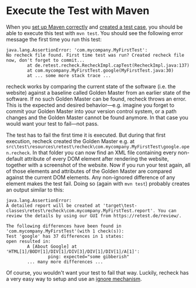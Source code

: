 # Execute the Test with Maven

When you [set up Maven correctly](../setup/maven.md) and [created a test case](explicit-checks.md), you should be able to execute this test with `mvn test`. You should see the following error message the first time you run this test:

```
java.lang.AssertionError: 'com.mycompany.MyFirstTest':
No recheck file found. First time test was run? Created recheck file now, don't forget to commit...
        at de.retest.recheck.RecheckImpl.capTest(RecheckImpl.java:137)
        at com.mycompany.MyFirstTest.google(MyFirstTest.java:30)
        at ... some more stack trace ...
```

recheck works by comparing the current state of the software (i.e. the website) against a baseline called Golden Master from an earlier state of the software. If no such Golden Master can be found, recheck throws an error. This is the expected and desired behavior—e.g. imagine you forget to commit your Golden Master into your version control system, or a path changes and the Golden Master cannot be found anymore. In that case you would want your test to fail—not pass.

The test has to fail the first time it is executed. But during that first execution, recheck created the Golden Master e.g. at `src\test\resources\retest\recheck\com.mycompany.MyFirstTest\google.open.recheck`. In that folder you can now find an XML file containing every non-default attribute of every DOM element after rendering the website, together with a screenshot of the website. Now if you run your test again, all of those elements and attributes of the Golden Master are compared against the current DOM elements. Any non-ignored difference of any element makes the test fail. Doing so (again with `mvn test`) probably creates an output similar to this:

```
java.lang.AssertionError:
A detailed report will be created at 'target\test-classes\retest\recheck\com.mycompany.MyFirstTest.report'. You can review the details by using our GUI from https://retest.de/review/.

The following differences have been found in 'com.mycompany.MyFirstTest'(with 1 check(s)):
Test 'google' has 37 differences in 1 states:
open resulted in:
        A [About Google] at 'HTML[1]/BODY[1]/DIV[1]/DIV[3]/DIV[1]/DIV[1]/A[1]':
                ping: expected="some gibberish"
        ... many more differences ...
```

Of course, you wouldn't want your test to fail that way. Luckily, recheck has a very easy way to setup and use an [ignore mechanism](setup-recheck.ignore.md).

